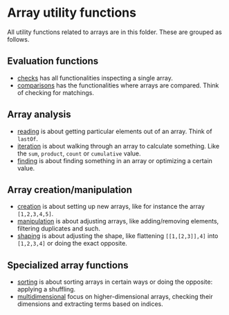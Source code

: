 # Array utility functions

All utility functions related to arrays are in this folder. These are grouped as follows.

## Evaluation functions

- [checks](./checks.js) has all functionalities inspecting a single array.
- [comparisons](./comparisons.js) has the functionalities where arrays are compared. Think of checking for matchings.

## Array analysis

- [reading](./reading.js) is about getting particular elements out of an array. Think of `lastOf`.
- [iteration](./iteration.js) is about walking through an array to calculate something. Like the `sum`, `product`, `count` or `cumulative` value.
- [finding](./finding.js) is about finding something in an array or optimizing a certain value.

## Array creation/manipulation

- [creation](./creation.js) is about setting up new arrays, like for instance the array `[1,2,3,4,5]`.
- [manipulation](./manipulation.js) is about adjusting arrays, like adding/removing elements, filtering duplicates and such.
- [shaping](./shaping.js) is about adjusting the shape, like flattening `[[1,[2,3]],4]` into `[1,2,3,4]` or doing the exact opposite.

## Specialized array functions

- [sorting](./sorting.js) is about sorting arrays in certain ways or doing the opposite: applying a shuffling.
- [multidimensional](./multidimensional.js) focus on higher-dimensional arrays, checking their dimensions and extracting terms based on indices.

